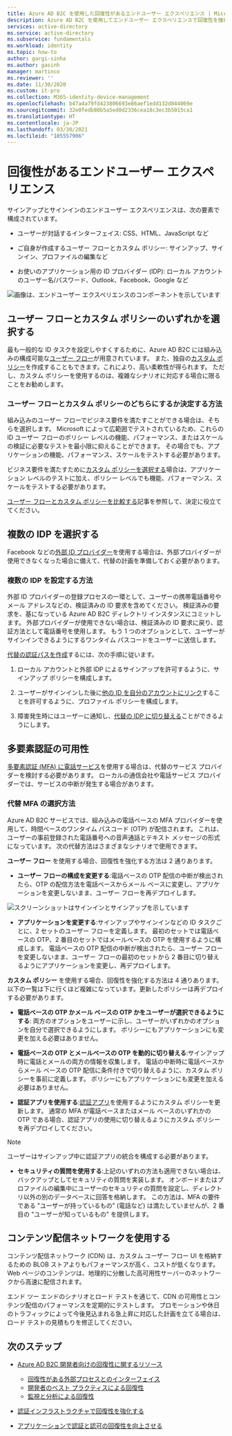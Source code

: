 ```yaml
---
title: Azure AD B2C を使用した回復性があるエンドユーザー エクスペリエンス | Microsoft Docs
description: Azure AD B2C を使用してエンドユーザー エクスペリエンスで回復性を強化する方法
services: active-directory
ms.service: active-directory
ms.subservice: fundamentals
ms.workload: identity
ms.topic: how-to
author: gargi-sinha
ms.author: gasinh
manager: martinco
ms.reviewer: ''
ms.date: 11/30/2020
ms.custom: it-pro
ms.collection: M365-identity-device-management
ms.openlocfilehash: b47a4a79fd423806693e86aef1edd132d844069e
ms.sourcegitcommit: 32e0fedb80b5a5ed0d2336cea18c3ec3b5015ca1
ms.translationtype: HT
ms.contentlocale: ja-JP
ms.lasthandoff: 03/30/2021
ms.locfileid: "105557906"
---
```

# <a name="resilient-end-user-experience"></a>回復性があるエンドユーザー エクスペリエンス

サインアップとサインインのエンドユーザー エクスペリエンスは、次の要素で構成されています。

- ユーザーが対話するインターフェイス: CSS、HTML、JavaScript など

- ご自身が作成するユーザー フローとカスタム ポリシー: サインアップ、サインイン、プロファイルの編集など

- お使いのアプリケーション用の ID プロバイダー (IDP): ローカル アカウントのユーザー名/パスワード、Outlook、Facebook、Google など

![画像は、エンドユーザー エクスペリエンスのコンポーネントを示しています](media/resilient-end-user-experiences/end-user-experience-architecture.png)

## <a name="choose-between-user-flow-and-custom-policy"></a>ユーザー フローとカスタム ポリシーのいずれかを選択する  

最も一般的な ID タスクを設定しやすくするために、Azure AD B2C には組み込みの構成可能な[ユーザー フロー](../../active-directory-b2c/user-flow-overview.md)が用意されています。 また、独自の[カスタム ポリシー](../../active-directory-b2c/custom-policy-overview.md)を作成することもできます。これにより、高い柔軟性が得られます。 ただし、カスタム ポリシーを使用するのは、複雑なシナリオに対応する場合に限ることをお勧めします。

### <a name="how-to-decide-between-user-flow-and-custom-policy"></a>ユーザー フローとカスタム ポリシーのどちらにするか決定する方法

組み込みのユーザー フローでビジネス要件を満たすことができる場合は、そちらを選択します。 Microsoft によって広範囲でテストされているため、これらの ID ユーザー フローのポリシー レベルの機能、パフォーマンス、またはスケールの検証に必要なテストを最小限に抑えることができます。 その場合でも、アプリケーションの機能、パフォーマンス、スケールをテストする必要があります。

ビジネス要件を満たすために[カスタム ポリシーを選択する](../../active-directory-b2c/custom-policy-get-started.md)場合は、アプリケーション レベルのテストに加え、ポリシー レベルでも機能、パフォーマンス、スケールをテストする必要があります。

[ユーザー フローとカスタム ポリシーを比較する](../../active-directory-b2c/custom-policy-overview.md#comparing-user-flows-and-custom-policies)記事を参照して、決定に役立ててください。

## <a name="choose-multiple-idps"></a>複数の IDP を選択する

Facebook などの[外部 ID プロバイダー](../../active-directory-b2c/technical-overview.md#external-identity-providers)を使用する場合は、外部プロバイダーが使用できなくなった場合に備えて、代替の計画を準備しておく必要があります。

### <a name="how-to-set-up-multiple-idps"></a>複数の IDP を設定する方法

外部 ID プロバイダーの登録プロセスの一環として、ユーザーの携帯電話番号やメール アドレスなどの、検証済みの ID 要求を含めてください。 検証済みの要求を、基になっている Azure AD B2C ディレクトリ インスタンスにコミットします。 外部プロバイダーが使用できない場合は、検証済みの ID 要求に戻り、認証方法として電話番号を使用します。 もう 1 つのオプションとして、ユーザーがサインインできるようにするワンタイム パスコードをユーザーに送信します。

 [代替の認証パスを作成](https://github.com/azure-ad-b2c/samples/tree/master/policies/idps-filter)するには、次の手順に従います。

 1. ローカル アカウントと外部 IDP によるサインアップを許可するように、サインアップ ポリシーを構成します。

 2. ユーザーがサインインした後に[他の ID を自分のアカウントにリンク](https://github.com/Azure-Samples/active-directory-b2c-advanced-policies/tree/master/account-linking)することを許可するように、プロファイル ポリシーを構成します。

 3. 障害発生時にはユーザーに通知し、[代替の IDP に切り替える](../../active-directory-b2c/customize-ui-with-html.md#configure-dynamic-custom-page-content-uri)ことができるようにします。

## <a name="availability-of-multi-factor-authentication"></a>多要素認証の可用性

[多要素認証 (MFA) に電話サービス](../../active-directory-b2c/phone-authentication-user-flows.md)を使用する場合は、代替のサービス プロバイダーを検討する必要があります。 ローカルの通信会社や電話サービス プロバイダーでは、サービスの中断が発生する場合があります。

### <a name="how-to-choose-an-alternate-mfa"></a>代替 MFA の選択方法  

Azure AD B2C サービスでは、組み込みの電話ベースの MFA プロバイダーを使用して、時間ベースのワンタイム パスコード (OTP) が配信されます。 これは、ユーザーの事前登録された電話番号への音声通話とテキスト メッセージの形式になっています。 次の代替方法はさまざまなシナリオで使用できます。

**ユーザー フロー** を使用する場合、回復性を強化する方法は 2 通りあります。

- **ユーザー フローの構成を変更する**:電話ベースの OTP 配信の中断が検出されたら、OTP の配信方法を電話ベースからメール ベースに変更し、アプリケーションを変更しないまま、ユーザー フローを再デプロイします。

![スクリーンショットはサインインとサインアップを示しています](media/resilient-end-user-experiences/create-sign-in.png)

- **アプリケーションを変更する**:サインアップやサインインなどの ID タスクごとに、2 セットのユーザー フローを定義します。 最初のセットでは電話ベースの OTP、2 番目のセットではメールベースの OTP を使用するように構成します。 電話ベースの OTP 配信の中断が検出されたら、ユーザー フローを変更しないまま、ユーザー フローの最初のセットから 2 番目に切り替えるようにアプリケーションを変更し、再デプロイします。  

**カスタム ポリシー** を使用する場合、回復性を強化する方法は 4 通りあります。 以下の一覧は下に行くほど複雑になっています。更新したポリシーは再デプロイする必要があります。

- **電話ベースの OTP かメール ベースの OTP かをユーザーが選択できるようにする**: 両方のオプションをユーザーに示し、ユーザーがいずれかのオプションを自分で選択できるようにします。 ポリシーにもアプリケーションにも変更を加える必要はありません。

- **電話ベースの OTP とメールベースの OTP を動的に切り替える**:サインアップ時に電話とメールの両方の情報を収集します。 電話の中断時に電話ベースからメール ベースの OTP 配信に条件付きで切り替えるように、カスタム ポリシーを事前に定義します。 ポリシーにもアプリケーションにも変更を加える必要はありません。

- **認証アプリを使用する**:[認証アプリ](https://github.com/azure-ad-b2c/samples/tree/master/policies/custom-mfa-totp)を使用するようにカスタム ポリシーを更新します。 通常の MFA が電話ベースまたはメール ベースのいずれかの OTP である場合、認証アプリの使用に切り替えるようにカスタム ポリシーを再デプロイしてください。

>[!Note]
>ユーザーはサインアップ中に認証アプリの統合を構成する必要があります。

- **セキュリティの質問を使用する**:上記のいずれの方法も適用できない場合は、バックアップとしてセキュリティの質問を実装します。 オンボードまたはプロファイルの編集中にユーザーのセキュリティの質問を設定し、ディレクトリ以外の別のデータベースに回答を格納します。 この方法は、MFA の要件である "ユーザーが持っているもの" (電話など) は満たしていませんが、2 番目の "ユーザーが知っているもの" を提供します。

## <a name="use-a-content-delivery-network"></a>コンテンツ配信ネットワークを使用する

コンテンツ配信ネットワーク (CDN) は、カスタム ユーザー フロー UI を格納するための BLOB ストアよりもパフォーマンスが高く、コストが低くなります。 Web ページのコンテンツは、地理的に分散した高可用性サーバーのネットワークから高速に配信されます。  

エンド ツー エンドのシナリオとロード テストを通じて、CDN の可用性とコンテンツ配信のパフォーマンスを定期的にテストします。 プロモーションや休日のトラフィックによって今後見込まれる急上昇に対応した計画を立てる場合は、ロード テストの見積もりを修正してください。
  
## <a name="next-steps"></a>次のステップ

- [Azure AD B2C 開発者向けの回復性に関するリソース](resilience-b2c.md)
  
  - [回復性がある外部プロセスとのインターフェイス](resilient-external-processes.md)
  - [開発者のベスト プラクティスによる回復性](resilience-b2c-developer-best-practices.md)
  - [監視と分析による回復性](resilience-with-monitoring-alerting.md)
- [認証インフラストラクチャで回復性を強化する](resilience-in-infrastructure.md)
- [アプリケーションで認証と認可の回復性を向上させる](resilience-app-development-overview.md)